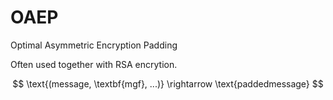 # OAEP

Optimal Asymmetric Encryption Padding

Often used together with RSA encrytion.

$$
\text{(message, \textbf{mgf}, ...)} \rightarrow \text{paddedmessage}
$$
